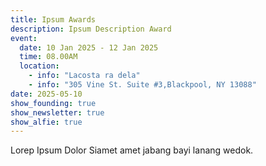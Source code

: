 ```yaml
---
title: Ipsum Awards
description: Ipsum Description Award
event:
  date: 10 Jan 2025 - 12 Jan 2025
  time: 08.00AM
  location:
    - info: "Lacosta ra dela"
    - info: "305 Vine St. Suite #3,Blackpool, NY 13088"
date: 2025-05-10
show_founding: true
show_newsletter: true
show_alfie: true
---
```


Lorep Ipsum Dolor Siamet amet jabang bayi lanang wedok.
